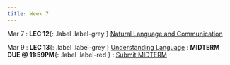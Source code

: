 ```yaml
---
title: Week 7
---
```


Mar 7
: **LEC 12**{: .label .label-grey } [Natural Language and Communication](#)


Mar 9
:  **LEC 13**{: .label .label-grey } [Understanding Language](#)
:  **MIDTERM DUE @ 11:59PM**{: .label .label-red }
    : [Submit MIDTERM](https://canvas.harvard.edu/courses/97916/assignments/532853)
